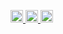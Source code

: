 
<p align="left">
  <a href="https://github.com/sora33">
    <img height="20" src="https://komarev.com/ghpvc/?username=hiranuma-shuya" />
  </a>
<!--   <a href="https://github.com/sora33">
    <img height="20" src="https://img.shields.io/github/followers/sora33?label=follow&logo=github&style=flat" />
  </a> -->
  <a href="http://qiita.com/hiiragiya">
    <img height="20" src="https://qiita-badge.apiapi.app/s/hiiragiya/posts.svg" />
  </a>
  <a href="http://qiita.com/hiiragiya">
    <img height="20" src="https://qiita-badge.apiapi.app/s/hiiragiya/contributions.svg" />
  </a>
<!--   <a href="https://zenn.dev/sora33">
    <img height="20" src="https://badgen.org/img/zenn/sora33/articles?style=plastic" />
  </a> -->
</p>

